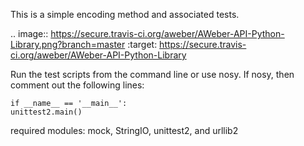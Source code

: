 This is a simple encoding method
and associated tests.

.. image:: https://secure.travis-ci.org/aweber/AWeber-API-Python-Library.png?branch=master
    :target: https://secure.travis-ci.org/aweber/AWeber-API-Python-Library

Run the test scripts from the command
line or use nosy.  If nosy, then
comment out the following lines:

    if __name__ == '__main__':
    unittest2.main()

required modules: mock, StringIO, unittest2, and urllib2
